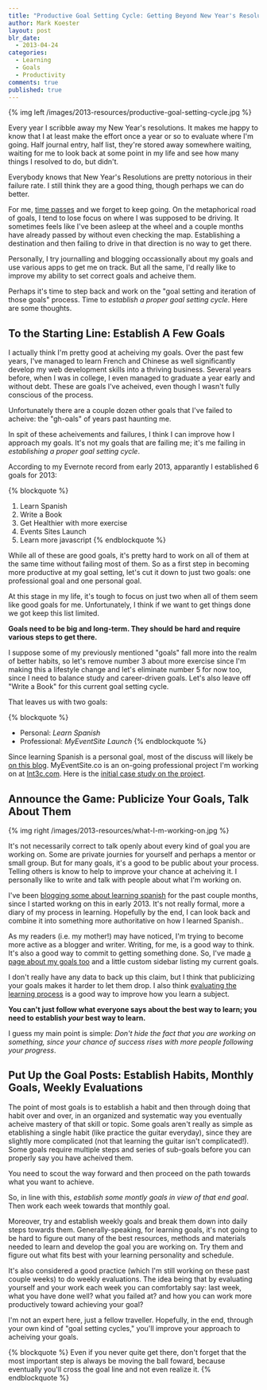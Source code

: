 ```yaml
---
title: "Productive Goal Setting Cycle: Getting Beyond New Year's Resolutions"
author: Mark Koester
layout: post
blr_date:
  - 2013-04-24
categories:
  - Learning
  - Goals
  - Productivity
comments: true
published: true
---
```


{% img left /images/2013-resources/productive-goal-setting-cycle.jpg %}

Every year I scribble away my New Year's resolutions. It makes me happy to know that I at least make the effort once a year or so to evaluate where I'm going. Half journal entry, half list, they're stored away somewhere waiting, waiting for me to look back at some point in my life and see how many things I resolved to do, but didn't.

Everybody knows that New Year's Resolutions are pretty notorious in their failure rate. I still think they are a good thing, though perhaps we can do better.  

For me, [time passes](www.markwk.com/time-tracking-tools.html) and we forget to keep going. On the metaphorical road of goals, I tend to lose focus on where I was supposed to be driving. It sometimes feels like I've been asleep at the wheel and a couple months have already passed by without even checking the map. Establishing a destination and then failing to drive in that direction is no way to get there. 

Personally, I try journalling and blogging occassionally about my goals and use various apps to get me on track. But all the same, I'd really like to improve my ability to set correct goals and acheive them. 

Perhaps it's time to step back and work on the "goal setting and iteration of those goals" process. Time to *establish a proper goal setting cycle*. Here are some thoughts. 

<!--more-->

## To the Starting Line: Establish A Few Goals

I actually think I'm pretty good at acheiving my goals. Over the past few years, I've managed to learn French and Chinese as well significantly develop my web development skills into a thriving business. Several years before, when I was in college, I even managed to graduate a year early and without debt. These are goals I've acheived,  even though I wasn't fully conscious of the process. 

Unfortunately there are a couple dozen other goals that I've failed to acheive: the "gh-oals" of years past haunting me. 

In spit of these acheivements and failures, I think I can improve how I approach my goals. It's not my goals that are failing me; it's me failing in *establishing a proper goal setting cycle*. 

According to my Evernote record from early 2013, apparantly I established 6 goals for 2013: 

{% blockquote %}
1. Learn Spanish
2. Write a Book
3. Get Healthier with more exercise
4. Events Sites Launch
5. Learn more javascript
{% endblockquote %}

While all of these are good goals, it's pretty hard to work on all of them at the same time without failing most of them. So as a first step in becoming more productive at my goal setting, let's cut it down to just two goals: one professional goal and one personal goal. 

At this stage in my life, it's tough to focus on just two when all of them seem like good goals for me. Unfortunately, I think if we want to get things done we got keep this list limited. 

**Goals need to be big and long-term. They should be hard and require various steps to get there.** 

I suppose some of my previously mentioned "goals" fall more into the realm of better habits, so let's remove number 3 about more exercise since I'm making this a lifestyle change and let's eliminate number 5 for now too, since I need to balance study and career-driven goals. Let's also leave off "Write a Book" for this current goal setting cycle. 

That leaves us with two goals:

{% blockquote %}
* Personal: *Learn Spanish*
* Professional: *MyEventSite Launch*
{% endblockquote %}

Since learning Spanish is a personal goal, most of the discuss will likely be [on this blog](www.markwk.com/category/learning-spanish-diary/). MyEventSite.co is an on-going professional project I'm working on at [Int3c.com](int3c.com). Here is the [initial case study on the project](http://int3c.com/blog/2013/04/event-registration-site-panopoly-drupal-commerce-registration-and-stripe-drupal-awesome). 

## Announce the Game: Publicize Your Goals, Talk About Them 

{% img right /images/2013-resources/what-I-m-working-on.jpg %}

It's not necessarily correct to talk openly about every kind of goal you are working on. Some are private journies for yourself and perhaps a mentor or small group. But for many goals, it's a good to be public about your process. Telling others is know to help to improve your chance at acheiving it. I personally like to write and talk with people about what I'm working on. 

I've been [blogging some about learning spanish](www.markwk.com/category/learning-spanish-diary/) for the past couple months, since I started workng on this in early 2013. It's not really formal, more a diary of my process in learning. Hopefully by the end, I can look back and combine it into something more authoritative on how I learned Spanish.. 

As my readers (i.e. my mother!) may have noticed, I'm trying to become more active as a blogger and writer. Writing, for me, is a good way to think. It's also a good way to commit to getting something done. So, I've made [a page about my goals too](www.markwk.com/goals) and a little custom sidebar listing my current goals. 

I don't really have any data to back up this claim, but I think that publicizing your goals makes it harder to let them drop. I also think [evaluating the learning process](www.markwk.com/category/learning/) is a good way to improve how you learn a subject. 

**You can't just follow what everyone says about the best way to learn; you need to establish *your* best way to learn.**

I guess my main point is simple: *Don't hide the fact that you are working on something, since your chance of success rises with more people following your progress*.

## Put Up the Goal Posts: Establish Habits, Monthly Goals, Weekly Evaluations

The point of most goals is to establish a habit and then through doing that habit over and over, in an organized and systematic way you eventually acheive mastery of that skill or topic. Some goals aren't really as simple as etablishing a single habit (like practice the guitar everyday), since they are slightly more complicated (not that learning the guitar isn't complicated!). Some goals require multiple steps and series of sub-goals before you can properly say you have acheived them. 

You need to scout the way forward and then proceed on the path towards what you want to achieve. 

So, in line with this, *establish some montly goals in view of that end goal*. Then work each week towards that monthly goal. 

Moreover, try and establish weekly goals and break them down into daily steps towards them. Generally-speaking, for learning goals, it's not going to be hard to figure out many of the best resources, methods and materials needed to learn and develop the goal you are working on. Try them and figure out what fits best with your learning personality and schedule. 

It's also considered a good practice (which I'm still working on these past couple weeks) to do weekly evaluations. The idea being that by evaluating yourself and your work each week you can comfortably say: last week, what you have done well? what you failed at? and how you can work more productively toward achieving your goal?

I'm not an expert here, just a fellow traveller. Hopefully, in the end, through your own kind of "goal setting cycles," you'll improve your approach to acheiving your goals. 

{% blockquote %}
Even if you never quite get there, don't forget that the most important step is always be moving the ball foward, because eventually you'll cross the goal line and not even realize it. 
{% endblockquote %}
